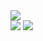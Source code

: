 <img src="https://media.licdn.com/dms/image/D4D16AQHGnuYAKbFRPw/profile-displaybackgroundimage-shrink_350_1400/0/1714387518219?e=1720051200&v=beta&t=z5CgjrqGdJ8EjjW8fACC54pX1X-KtlXq1Tvgmn1_QbI"/>
<div>
   <a href="https://www.linkedin.com/in/pedrobarroso-n/">
    <img src="https://img.shields.io/badge/LinkedIn-0077B5?style=for-the-badge&logo=linkedin&logoColor=white"/></a>
  <a href="mailto:pbn62413@gmail.com?subject=Vamos%20Conversar!">
    <img src="https://img.shields.io/badge/Email-EB1923?style=for-the-badge&logo=gmail&logoColor=white"/></a>
   <!--
  <a>
    <img src="https://img.shields.io/badge/portfolio-262c3e?style=for-the-badge&logo=About.me&logoColor=white"/></a>
   -->
</div>
